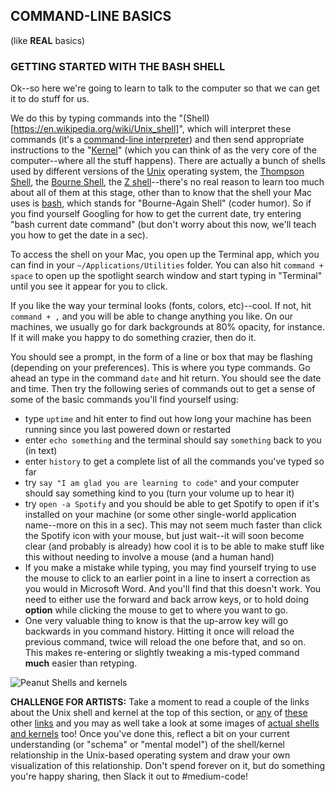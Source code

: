 ## COMMAND-LINE BASICS

(like **REAL** basics)

### GETTING STARTED WITH THE BASH SHELL

Ok--so here we're going to learn to talk to the computer so that we can get it to do stuff for us.  

We do this by typing commands into the "(Shell)[https://en.wikipedia.org/wiki/Unix_shell]", which will interpret these commands (it's a [command-line interpreter](https://en.wikipedia.org/wiki/Command-line_interface)) and then send appropriate instructions to the "[Kernel](https://en.wikipedia.org/wiki/Kernel_(operating_system))" (which you can think of as the very core of the computer--where all the stuff happens). There are actually a bunch of shells used by different versions of the [Unix](https://opengroupblog.files.wordpress.com/2016/03/short-version-unix-web.pdf) operating system, the [Thompson Shell](https://en.wikipedia.org/wiki/Thompson_shell), the [Bourne Shell](https://en.wikipedia.org/wiki/Bourne_shell), the [Z shell](https://en.wikipedia.org/wiki/Z_shell)--there's no real reason to learn too much about all of them at this stage, other than to know that the shell your Mac uses is [bash](https://en.wikipedia.org/wiki/Bash_(Unix_shell)), which stands for "Bourne-Again Shell" (coder humor). So if you find yourself Googling for how to get the current date, try entering "bash current date command" (but don't worry about this now, we'll teach you how to get the date in a sec).

To access the shell on your Mac, you open up the Terminal app, which you can find in your `~/Applications/Utilities` folder. You can also hit `command + space` to open up the spotlight search window and start typing in "Terminal" until you see it appear for you to click.

If you like the way your terminal looks (fonts, colors, etc)--cool. If not, hit `command + ,` and you will be able to change anything you like. On our machines, we usually go for dark backgrounds at 80% opacity, for instance. If it will make you happy to do something crazier, then do it.

You should see a prompt, in the form of a line or box that may be flashing (depending on your preferences). This is where you type commands. Go ahead an type in the command `date` and hit return. You should see the date and time. Then try the following series of commands out to get a sense of some of the basic commands you'll find yourself using:
- type `uptime` and hit enter to find out how long your machine has been running since you last powered down or restarted
- enter `echo something` and the terminal should say `something` back to you (in text)
- enter `history` to get a complete list of all the commands you've typed so far
- try `say "I am glad you are learning to code"` and your computer should say something kind to you (turn your volume up to hear it)
- try `open -a Spotify` and you should be able to get Spotify to open if it's installed on your machine (or some other single-world application name--more on this in a sec). This may not seem much faster than click the Spotify icon with your mouse, but just wait--it will soon become clear (and probably is already) how cool it is to be able to make stuff like this without needing to involve a mouse (and a human hand)
- If you make a mistake while typing, you may find yourself trying to use the mouse to click to an earlier point in a line to insert a correction as you would in Microsoft Word.  And you'll find that this doesn't work. You need to either use the forward and back arrow keys, or to hold doing **option** while clicking the mouse to get to where you want to go.
- One very valuable thing to know is that the up-arrow key will go backwards in you command history. Hitting it once will reload the previous command, twice will reload the one before that, and so on. This makes re-entering or slightly tweaking a mis-typed command **much** easier than retyping.

![Peanut Shells and kernels](https://www.seriouseats.com/images/2011/10/20111011-peanut-shell.jpg)

**CHALLENGE FOR ARTISTS:** Take a moment to read a couple of the links about the Unix shell and kernel at the top of this section, or [any](http://www.ee.surrey.ac.uk/Teaching/Unix/unixintro.html) of [these](http://www.unix.org/what_is_unix.html) other [links](https://en.wikipedia.org/wiki/Unix) and you may as well take a look at some images of [actual shells and kernels](https://www.shellingmachine.com/application/peanut-shelling.html) too! Once you've done this, reflect a bit on your current understanding (or "schema" or "mental model") of the shell/kernel relationship in the Unix-based operating system and draw your own visualization of this relationship. Don't spend forever on it, but do something you're happy sharing, then Slack it out to #medium-code!
